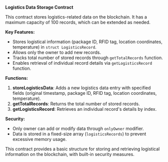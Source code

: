 **Logistics Data Storage Contract**

This contract stores logistics-related data on the blockchain. It has a maximum capacity of 100 records, which can be extended as needed.

**Key Features:**

* Stores logistical information (package ID, RFID tag, location coordinates, temperature) in `struct LogisticsRecord`.
* Allows only the owner to add new records.
* Tracks total number of stored records through `getTotalRecords` function.
* Enables retrieval of individual record details via `getLogisticsRecord` function.

**Functions:**

1. **storeLogisticsData**: Adds a new logistics data entry with specified fields (original timestamp, package ID, RFID tag, location coordinates, temperature).
2. **getTotalRecords**: Returns the total number of stored records.
3. **getLogisticsRecord**: Retrieves an individual record's details by index.

**Security:**

* Only owner can add or modify data through `onlyOwner` modifier.
* Data is stored in a fixed-size array (`logisticsRecords`) to prevent excessive memory usage.

This contract provides a basic structure for storing and retrieving logistical information on the blockchain, with built-in security measures.